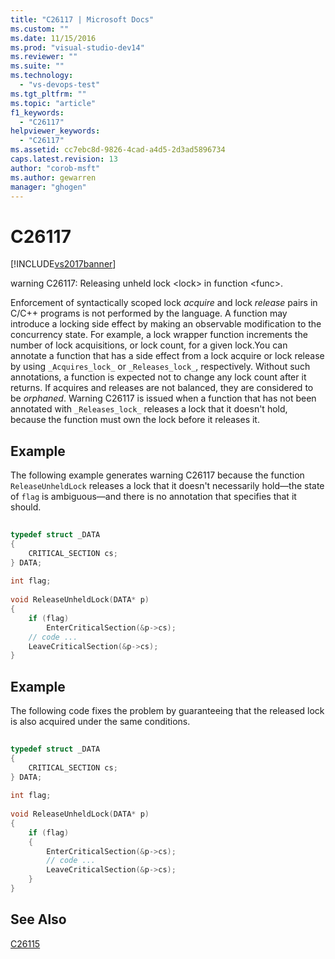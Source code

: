 ```yaml
---
title: "C26117 | Microsoft Docs"
ms.custom: ""
ms.date: 11/15/2016
ms.prod: "visual-studio-dev14"
ms.reviewer: ""
ms.suite: ""
ms.technology: 
  - "vs-devops-test"
ms.tgt_pltfrm: ""
ms.topic: "article"
f1_keywords: 
  - "C26117"
helpviewer_keywords: 
  - "C26117"
ms.assetid: cc7ebc8d-9826-4cad-a4d5-2d3ad5896734
caps.latest.revision: 13
author: "corob-msft"
ms.author: gewarren
manager: "ghogen"
---
```

# C26117
[!INCLUDE[vs2017banner](../includes/vs2017banner.md)]

warning C26117: Releasing unheld lock \<lock> in function \<func>.  
  
 Enforcement of syntactically scoped lock *acquire* and lock *release* pairs in C/C++ programs is not performed by the language. A function may introduce a locking side effect by making an observable modification to the concurrency state. For example, a lock wrapper function increments the number of lock acquisitions, or lock count, for a given lock.You can annotate a function that has a side effect from a lock acquire or lock release by using `_Acquires_lock_` or `_Releases_lock_`, respectively. Without such annotations, a function is expected not to change any lock count after it returns. If acquires and releases are not balanced, they are considered to be *orphaned*. Warning C26117 is issued when a function that has not been annotated with `_Releases_lock_` releases a lock that it doesn't hold, because the function must own the lock before it releases it.  
  
## Example  
 The following example generates warning C26117 because the function `ReleaseUnheldLock` releases a lock that it doesn't necessarily hold—the state of `flag` is ambiguous—and there is no annotation that specifies that it should.  
  
```cpp  
  
typedef struct _DATA   
{  
    CRITICAL_SECTION cs;  
} DATA;  
  
int flag;  
  
void ReleaseUnheldLock(DATA* p)  
{  
    if (flag)  
        EnterCriticalSection(&p->cs);  
    // code ...  
    LeaveCriticalSection(&p->cs);  
}  
```  
  
## Example  
 The following code fixes the problem by guaranteeing that the released lock is also acquired under the same conditions.  
  
```cpp  
  
typedef struct _DATA   
{  
    CRITICAL_SECTION cs;  
} DATA;  
  
int flag;  
  
void ReleaseUnheldLock(DATA* p)  
{  
    if (flag)  
    {  
        EnterCriticalSection(&p->cs);  
        // code ...  
        LeaveCriticalSection(&p->cs);  
    }  
}  
```  
  
## See Also  
 [C26115](../code-quality/c26115.md)



